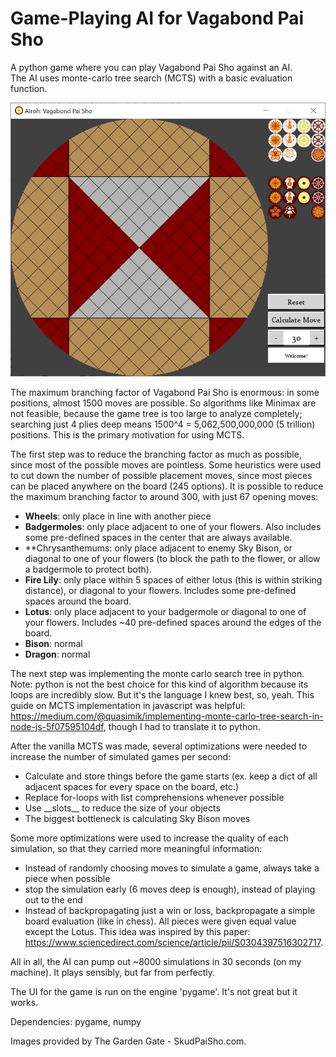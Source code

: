 # Game-Playing AI for Vagabond Pai Sho
A python game where you can play Vagabond Pai Sho against an AI.  
The AI uses monte-carlo tree search (MCTS) with a basic evaluation function.
  
![Preview of the ](preview_image.png?raw=true "Title")
  
The maximum branching factor of Vagabond Pai Sho is enormous: in some positions, almost 1500 moves are possible. So algorithms like Minimax are not feasible, because the game tree is too large to analyze completely; searching just 4 plies deep means 1500^4 = 5,062,500,000,000 (5 trillion) positions. This is the primary motivation for using MCTS.
  
The first step was to reduce the branching factor as much as possible, since most of the possible moves are pointless. Some heuristics were used to cut down the number of possible placement moves, since most pieces can be placed anywhere on the board (245 options). It is possible to reduce the maximum branching factor to around 300, with just 67 opening moves:
- **Wheels**: only place in line with another piece
- **Badgermoles**: only place adjacent to one of your flowers. Also includes some pre-defined spaces in the center that are always available.
- **Chrysanthemums: only place adjacent to enemy Sky Bison, or diagonal to one of your flowers (to block the path to the flower, or allow a badgermole to protect both).
- **Fire Lily**: only place within 5 spaces of either lotus (this is within striking distance), or diagonal to your flowers. Includes some pre-defined spaces around the board.
- **Lotus**: only place adjacent to your badgermole or diagonal to one of your flowers. Includes ~40 pre-defined spaces around the edges of the board.
- **Bison**: normal
- **Dragon**: normal
  
The next step was implementing the monte carlo search tree in python. Note: python is not the best choice for this kind of algorithm because its loops are incredibly slow. But it's the language I knew best, so, yeah. This guide on MCTS implementation in javascript was helpful: https://medium.com/@quasimik/implementing-monte-carlo-tree-search-in-node-js-5f07595104df, though I had to translate it to python.
  
After the vanilla MCTS was made, several optimizations were needed to increase the number of simulated games per second:
- Calculate and store things before the game starts (ex. keep a dict of all adjacent spaces for every space on the board, etc.)
- Replace for-loops with list comprehensions whenever possible
- Use \_\_slots\_\_ to reduce the size of your objects
- The biggest bottleneck is calculating Sky Bison moves
  
Some more optimizations were used to increase the quality of each simulation, so that they carried more meaningful information:
- Instead of randomly choosing moves to simulate a game, always take a piece when possible
- stop the simulation early (6 moves deep is enough), instead of playing out to the end
- Instead of backpropagating just a win or loss, backpropagate a simple board evaluation (like in chess). All pieces were given equal value except the Lotus. This idea was inspired by this paper: https://www.sciencedirect.com/science/article/pii/S0304397516302717.
  
All in all, the AI can pump out ~8000 simulations in 30 seconds (on my machine). It plays sensibly, but far from perfectly.
  
The UI for the game is run on the engine 'pygame'. It's not great but it works.
  
Dependencies: pygame, numpy
  
Images provided by The Garden Gate - SkudPaiSho.com.
